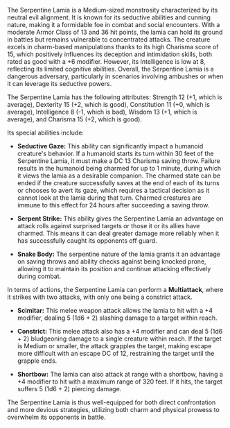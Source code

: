 The Serpentine Lamia is a Medium-sized monstrosity characterized by its neutral evil alignment. It is known for its seductive abilities and cunning nature, making it a formidable foe in combat and social encounters. With a moderate Armor Class of 13 and 36 hit points, the lamia can hold its ground in battles but remains vulnerable to concentrated attacks. The creature excels in charm-based manipulations thanks to its high Charisma score of 15, which positively influences its deception and intimidation skills, both rated as good with a +6 modifier. However, its Intelligence is low at 8, reflecting its limited cognitive abilities. Overall, the Serpentine Lamia is a dangerous adversary, particularly in scenarios involving ambushes or when it can leverage its seductive powers.

The Serpentine Lamia has the following attributes: Strength 12 (+1, which is average), Dexterity 15 (+2, which is good), Constitution 11 (+0, which is average), Intelligence 8 (-1, which is bad), Wisdom 13 (+1, which is average), and Charisma 15 (+2, which is good). 

Its special abilities include:

- **Seductive Gaze:** This ability can significantly impact a humanoid creature's behavior. If a humanoid starts its turn within 30 feet of the Serpentine Lamia, it must make a DC 13 Charisma saving throw. Failure results in the humanoid being charmed for up to 1 minute, during which it views the lamia as a desirable companion. The charmed state can be ended if the creature successfully saves at the end of each of its turns or chooses to avert its gaze, which requires a tactical decision as it cannot look at the lamia during that turn. Charmed creatures are immune to this effect for 24 hours after succeeding a saving throw.

- **Serpent Strike:** This ability gives the Serpentine Lamia an advantage on attack rolls against surprised targets or those it or its allies have charmed. This means it can deal greater damage more reliably when it has successfully caught its opponents off guard.

- **Snake Body:** The serpentine nature of the lamia grants it an advantage on saving throws and ability checks against being knocked prone, allowing it to maintain its position and continue attacking effectively during combat.

In terms of actions, the Serpentine Lamia can perform a **Multiattack**, where it strikes with two attacks, with only one being a constrict attack. 

- **Scimitar:** This melee weapon attack allows the lamia to hit with a +4 modifier, dealing 5 (1d6 + 2) slashing damage to a target within reach.

- **Constrict:** This melee attack also has a +4 modifier and can deal 5 (1d6 + 2) bludgeoning damage to a single creature within reach. If the target is Medium or smaller, the attack grapples the target, making escape more difficult with an escape DC of 12, restraining the target until the grapple ends.

- **Shortbow:** The lamia can also attack at range with a shortbow, having a +4 modifier to hit with a maximum range of 320 feet. If it hits, the target suffers 5 (1d6 + 2) piercing damage.

The Serpentine Lamia is thus well-equipped for both direct confrontation and more devious strategies, utilizing both charm and physical prowess to overwhelm its opponents in battle.